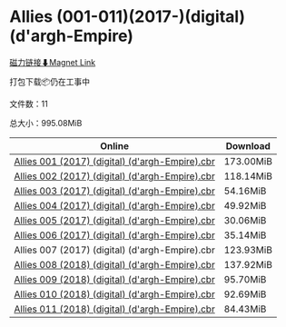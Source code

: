 # Allies (001-011)(2017-)(digital)(d'argh-Empire)

[磁力链接⬇Magnet Link](magnet:?xt=urn:btih:e3b40ea04ac7ccc231914aaebd71088f8079e5eb&dn=Allies%20%28001-011%29%282017-%29%28digital%29%28d%27argh-Empire%29)

打包下载📦仍在工事中

文件数：11

总大小：995.08MiB

Online | Download
--- | ---
[Allies 001 (2017) (digital) (d'argh-Empire).cbr](https://github.com/alicewish/markdown/blob/master/comic/Allies-001-2017-digital-dargh-Empire-cbr.md) | 173.00MiB
[Allies 002 (2017) (digital) (d'argh-Empire).cbr](https://github.com/alicewish/markdown/blob/master/comic/Allies-002-2017-digital-dargh-Empire-cbr.md) | 118.14MiB
[Allies 003 (2017) (digital) (d'argh-Empire).cbr](https://github.com/alicewish/markdown/blob/master/comic/Allies-003-2017-digital-dargh-Empire-cbr.md) | 54.16MiB
[Allies 004 (2017) (digital) (d'argh-Empire).cbr](https://github.com/alicewish/markdown/blob/master/comic/Allies-004-2017-digital-dargh-Empire-cbr.md) | 49.92MiB
[Allies 005 (2017) (digital) (d'argh-Empire).cbr](https://github.com/alicewish/markdown/blob/master/comic/Allies-005-2017-digital-dargh-Empire-cbr.md) | 30.06MiB
[Allies 006 (2017) (digital) (d'argh-Empire).cbr](https://github.com/alicewish/markdown/blob/master/comic/Allies-006-2017-digital-dargh-Empire-cbr.md) | 35.14MiB
Allies 007 (2017) (digital) (d'argh-Empire).cbr | 123.93MiB
[Allies 008 (2018) (digital) (d'argh-Empire).cbr](https://github.com/alicewish/markdown/blob/master/comic/Allies-008-2018-digital-dargh-Empire-cbr.md) | 137.92MiB
[Allies 009 (2018) (digital) (d'argh-Empire).cbr](https://github.com/alicewish/markdown/blob/master/comic/Allies-009-2018-digital-dargh-Empire-cbr.md) | 95.70MiB
[Allies 010 (2018) (digital) (d'argh-Empire).cbr](https://github.com/alicewish/markdown/blob/master/comic/Allies-010-2018-digital-dargh-Empire-cbr.md) | 92.69MiB
[Allies 011 (2018) (digital) (d'argh-Empire).cbr](https://github.com/alicewish/markdown/blob/master/comic/Allies-011-2018-digital-dargh-Empire-cbr.md) | 84.43MiB